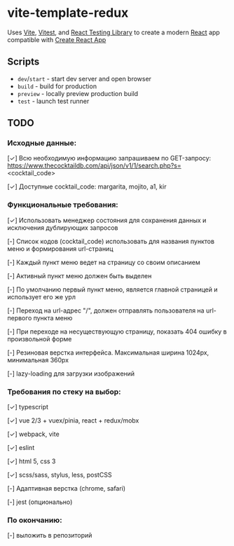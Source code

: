 # vite-template-redux

Uses [Vite](https://vitejs.dev/), [Vitest](https://vitest.dev/), and [React Testing Library](https://github.com/testing-library/react-testing-library) to create a modern [React](https://react.dev/) app compatible with [Create React App](https://create-react-app.dev/)

## Scripts

- `dev`/`start` - start dev server and open browser
- `build` - build for production
- `preview` - locally preview production build
- `test` - launch test runner

## TODO

### Исходные данные:

[✓] Всю необходимую информацию запрашиваем по GET-запросу: https://www.thecocktaildb.com/api/json/v1/1/search.php?s=<cocktail_code>

[✓] Доступные cocktail_code: margarita, mojito, a1, kir

### Функциональные требования:

[✓] Использовать менеджер состояния для сохранения данных и исключения дублирующих запросов

[-] Список кодов (cocktail_code) использовать для названия пунктов меню и формирования url-страниц

[-] Каждый пункт меню ведет на страницу со своим описанием

[-] Активный пункт меню должен быть выделен

[-] По умолчанию первый пункт меню, является главной страницей и использует его же урл

[-] Переход на url-адрес "/", должен отправлять пользователя на url-первого пункта меню

[-] При переходе на несуществующую страницу, показать 404 ошибку в произвольной форме

[-] Резиновая верстка интерфейса. Максимальная ширина 1024px, минимальная 360px

[-] lazy-loading для загрузки изображений

### Требования по стеку на выбор:

[✓] typescript

[✓] vue 2/3 + vuex/pinia, react + redux/mobx

[✓] webpack, vite

[✓] eslint

[✓] html 5, css 3

[✓] scss/sass, stylus, less, postCSS

[-] Адаптивная верстка (chrome, safari)

[-] jest (опционально)

### По окончанию:

[-] выложить в репозиторий
